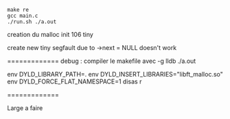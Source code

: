 ```
make re
gcc main.c
./run.sh ./a.out
```

creation du malloc init
106 tiny

create new tiny segfault due to ->next = NULL doesn't work


=============
debug : compiler le makefile avec -g
lldb ./a.out

env DYLD_LIBRARY_PATH=.
env DYLD_INSERT_LIBRARIES="libft_malloc.so"
env DYLD_FORCE_FLAT_NAMESPACE=1
disas
r

=============

Large a faire

